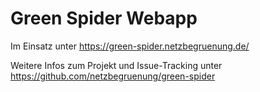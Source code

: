# Green Spider Webapp

Im Einsatz unter https://green-spider.netzbegruenung.de/

Weitere Infos zum Projekt und Issue-Tracking unter https://github.com/netzbegruenung/green-spider
